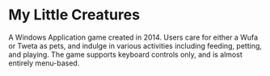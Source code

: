 # My Little Creatures
A Windows Application game created in 2014. Users care for either a Wufa or Tweta as pets, and indulge in various activities including feeding, petting, and playing. The game supports keyboard controls only, and is almost entirely menu-based.
